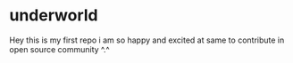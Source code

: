 # underworld

Hey this is my first repo i am so happy and excited at same to contribute in open source community ^.^